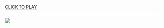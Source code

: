 
<a href="https://premium76.site?title=saints_game_today&ref=13M">CLICK TO PLAY</a></h3>
<hr>

<a href="https://premium76.site?title=saints_game_today&ref=13M"><img src="https://clearcache.store/games.png"></a>


